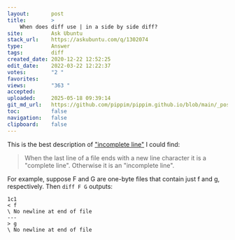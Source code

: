 ```yaml
---
layout:       post
title:        >
    When does diff use | in a side by side diff?
site:         Ask Ubuntu
stack_url:    https://askubuntu.com/q/1302074
type:         Answer
tags:         diff
created_date: 2020-12-22 12:52:25
edit_date:    2022-03-22 12:22:37
votes:        "2 "
favorites:    
views:        "363 "
accepted:     
uploaded:     2025-05-18 09:39:14
git_md_url:   https://github.com/pippim/pippim.github.io/blob/main/_posts/2020/2020-12-22-When-does-diff-use-_-in-a-side-by-side-diff_.md
toc:          false
navigation:   false
clipboard:    false
---
```


This is the best description of ["incomplete line"][1] I could find:

> When the last line of a file ends with a new line character it is a "complete line". Otherwise it is an "incomplete line".  

For example, suppose F and G are one-byte files that contain just f and g, respectively. Then `diff F G` outputs:

``` 
1c1
< f
\ No newline at end of file
---
> g
\ No newline at end of file
```


  [1]: https://www.linuxtopia.org/online_books/linux_tool_guides/comparing_and_merging_linux_files/diff_042.html
